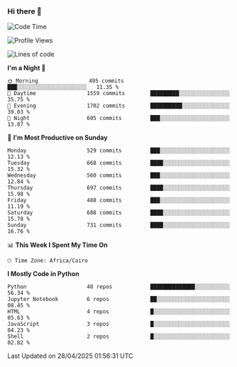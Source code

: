 ### Hi there 👋

<!--
**AMR-KELEG/AMR-KELEG** is a ✨ _special_ ✨ repository because its `README.md` (this file) appears on your GitHub profile.

Here are some ideas to get you started:

- 🔭 I’m currently working on ...
- 🌱 I’m currently learning ...
- 👯 I’m looking to collaborate on ...
- 🤔 I’m looking for help with ...
- 💬 Ask me about ...
- 📫 How to reach me: ...
- 😄 Pronouns: ...
- ⚡ Fun fact: ...
-->

<!--START_SECTION:waka-->
![Code Time](http://img.shields.io/badge/Code%20Time-0%20secs-blue)

![Profile Views](http://img.shields.io/badge/Profile%20Views-0-blue)

![Lines of code](https://img.shields.io/badge/From%20Hello%20World%20I%27ve%20Written-25.7%20million%20lines%20of%20code-blue)

**I'm a Night 🦉** 

```text
🌞 Morning                495 commits         ███░░░░░░░░░░░░░░░░░░░░░░   11.35 % 
🌆 Daytime                1559 commits        █████████░░░░░░░░░░░░░░░░   35.75 % 
🌃 Evening                1702 commits        ██████████░░░░░░░░░░░░░░░   39.03 % 
🌙 Night                  605 commits         ███░░░░░░░░░░░░░░░░░░░░░░   13.87 % 
```
📅 **I'm Most Productive on Sunday** 

```text
Monday                   529 commits         ███░░░░░░░░░░░░░░░░░░░░░░   12.13 % 
Tuesday                  668 commits         ████░░░░░░░░░░░░░░░░░░░░░   15.32 % 
Wednesday                560 commits         ███░░░░░░░░░░░░░░░░░░░░░░   12.84 % 
Thursday                 697 commits         ████░░░░░░░░░░░░░░░░░░░░░   15.98 % 
Friday                   488 commits         ███░░░░░░░░░░░░░░░░░░░░░░   11.19 % 
Saturday                 688 commits         ████░░░░░░░░░░░░░░░░░░░░░   15.78 % 
Sunday                   731 commits         ████░░░░░░░░░░░░░░░░░░░░░   16.76 % 
```


📊 **This Week I Spent My Time On** 

```text
🕑︎ Time Zone: Africa/Cairo
```

**I Mostly Code in Python** 

```text
Python                   40 repos            ██████████████░░░░░░░░░░░   56.34 % 
Jupyter Notebook         6 repos             ██░░░░░░░░░░░░░░░░░░░░░░░   08.45 % 
HTML                     4 repos             █░░░░░░░░░░░░░░░░░░░░░░░░   05.63 % 
JavaScript               3 repos             █░░░░░░░░░░░░░░░░░░░░░░░░   04.23 % 
Shell                    2 repos             █░░░░░░░░░░░░░░░░░░░░░░░░   02.82 % 
```




 Last Updated on 28/04/2025 01:56:31 UTC
<!--END_SECTION:waka-->
